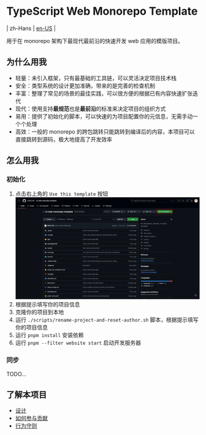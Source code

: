 # TypeScript Web Monorepo Template

| zh-Hans | [en-US](.about/en-US/README.md) |

用于在 monorepo 架构下最现代最前沿的快速开发 web 应用的模版项目。

## 为什么用我

- 轻量：未引入框架，只有最基础的工具链，可以灵活决定项目技术栈
- 安全：类型系统的设计更加准确，带来的是完善的检查机制
- 丰富：整理了常见的场景的最佳实践，可以很方便的根据已有内容快速扩张迭代
- 现代：使用支持**最规范**也是**最前沿**的标准来决定项目的组织方式
- 易用：提供了初始化的脚本，可以快速的为项目配置你的元信息，无需手动一个个处理
- 高效：一般的 monorepo 的跨包跳转只能跳转到编译后的内容，本项目可以直接跳转到源码，极大地提高了开发效率

## 怎么用我

### 初始化

1. 点击右上角的 `Use this template` 按钮
![use-this-template.png](.about/use-this-template.png)
2. 根据提示填写你的项目信息
3. 克隆你的项目到本地
4. 运行 `./scripts/rename-project-and-reset-author.sh` 脚本，根据提示填写你的项目信息
5. 运行 `pnpm install` 安装依赖
6. 运行 `pnpm --filter website start` 启动开发服务器

### 同步

TODO...

## 了解本项目

- [设计](.about/DESIGN.md)
- [如何参与贡献](.about/CONTRIBUTING.md)
- [行为守则](./CODE_OF_CONDUCT.md)
